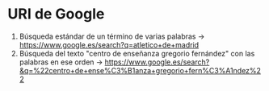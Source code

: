 # URI de Google

1. Búsqueda estándar de un término de varias palabras -> <https://www.google.es/search?q=atletico+de+madrid>
2. Búsqueda del texto "centro de enseñanza gregorio fernández" con las palabras en ese orden -> <https://www.google.es/search?&q=%22centro+de+ense%C3%B1anza+gregorio+fern%C3%A1ndez%22>
